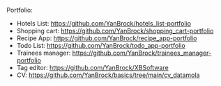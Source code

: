 Portfolio:
- Hotels List: https://github.com/YanBrock/hotels_list-portfolio
- Shopping cart: https://github.com/YanBrock/shopping_cart-portfolio
- Recipe App: https://github.com/YanBrock/recipe_app-portfolio
- Todo List: https://github.com/YanBrock/todo_app-portfolio
- Trainees manager: https://github.com/YanBrock/trainees_manager-portfolio
- Tag editor: https://github.com/YanBrock/XBSoftware
- CV: https://github.com/YanBrock/basics/tree/main/cv_datamola

<!---
YanBrock/YanBrock is a ✨ special ✨ repository because its `README.md` (this file) appears on your GitHub profile.
You can click the Preview link to take a look at your changes.
--->
